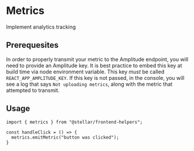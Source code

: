 # Metrics

Implement analytics tracking

## Prerequesites

In order to properly transmit your metric to the Amplitude endpoint, you will
need to provide an Amplitude key. It is best practice to embed this key at build
time via node environment variable. This key _must_ be called
`REACT_APP_AMPLITUDE_KEY`. If this key is not passed, in the console, you will
see a log that says `Not uploading metrics`, along with the metric that
attempted to transmit.

## Usage

```
import { metrics } from "@stellar/frontend-helpers";

const handleClick = () => {
  metrics.emitMetric("button was clicked");
}
```
